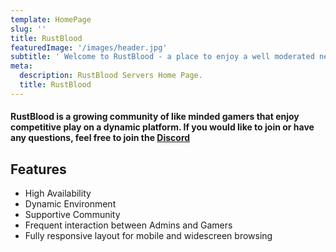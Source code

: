 ```yaml
---
template: HomePage
slug: ''
title: RustBlood
featuredImage: '/images/header.jpg'
subtitle: ' Welcome to RustBlood - a place to enjoy a well moderated network of Rust servers.'
meta:
  description: RustBlood Servers Home Page.
  title: RustBlood
---
```

#### RustBlood is a growing community of like minded gamers that enjoy competitive play on a dynamic platform. If you would like to join or have any questions, feel free to join the **[Discord](https://discord.gg/bzT9Euc)**  


## Features

* High Availability
* Dynamic Environment
* Supportive Community
* Frequent interaction between Admins and Gamers
* Fully responsive layout for mobile and widescreen browsing
